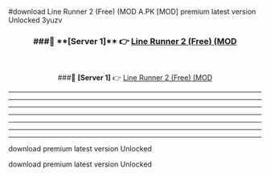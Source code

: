 #download Line Runner 2 (Free) (MOD A.PK [MOD] premium latest version Unlocked 3yuzv 



<div align="center">
<h3>###🔹 **[Server 1]** 👉 <a href="https://download1apk.web.app/">Line Runner 2 (Free) (MOD</a></h3><br>


###🔹 **[Server 1]** 👉 <a href="https://download1apk.web.app/">Line Runner 2 (Free) (MOD</a></h3>
</div>



----------------------------------------------------------

----------------------------------------------------------

----------------------------------------------------------

----------------------------------------------------------

----------------------------------------------------------

----------------------------------------------------------

----------------------------------------------------------

download premium latest version Unlocked

download premium latest version Unlocked
